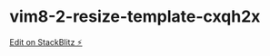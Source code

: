 # vim8-2-resize-template-cxqh2x

[Edit on StackBlitz ⚡️](https://stackblitz.com/edit/vim8-2-resize-template-cxqh2x)